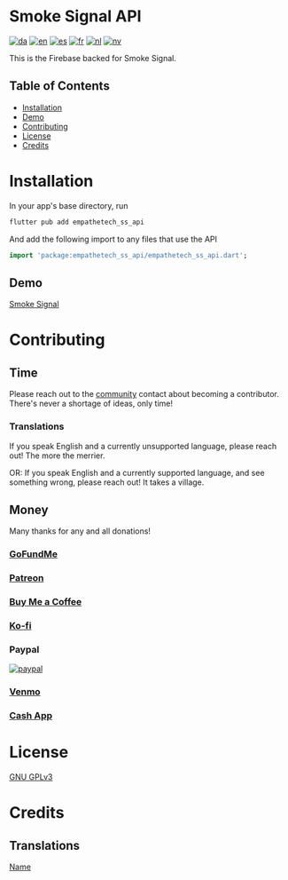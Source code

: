 # Smoke Signal API
[![da](https://img.shields.io/badge/lang-da-red.svg)](https://github.com/Empathetech-LLC/smoke_signal/blob/main/README.da.md)
[![en](https://img.shields.io/badge/lang-en-white.svg)](https://github.com/Empathetech-LLC/smoke_signal/blob/main/README.md)
[![es](https://img.shields.io/badge/lang-es-red.svg)](https://github.com/Empathetech-LLC/smoke_signal/blob/main/README.es.md)
[![fr](https://img.shields.io/badge/lang-fr-white.svg)](https://github.com/Empathetech-LLC/smoke_signal/blob/main/README.fr.md)
[![nl](https://img.shields.io/badge/lang-nl-blue.svg)](https://github.com/Empathetech-LLC/smoke_signal/blob/main/README.nl.md)
[![nv](https://img.shields.io/badge/lang-nv-yellow.svg)](https://github.com/Empathetech-LLC/smoke_signal/blob/main/README.nv.md)

This is the Firebase backed for Smoke Signal.

## Table of Contents

* [Installation](#installation)
* [Demo](#demo)
* [Contributing](#contributing)
* [License](#license)
* [Credits](#credits)

# Installation

In your app's base directory, run

```bash
flutter pub add empathetech_ss_api
```

And add the following import to any files that use the API

```Dart
import 'package:empathetech_ss_api/empathetech_ss_api.dart';
```

## Demo

[Smoke Signal](https://github.com/Empathetech-LLC/smoke_signal)

# Contributing

## Time

Please reach out to the [community](mailto:community@empathetech.net?subject=Becoming%20a%20contributor) contact about becoming a contributor. There's never a shortage of ideas, only time!

### Translations

If you speak English and a currently unsupported language, please reach out! The more the merrier.

OR: If you speak English and a currently supported language, and see something wrong, please reach out! It takes a village.

## Money

Many thanks for any and all donations!

### [GoFundMe](https://gofund.me/c047d07e)

### [Patreon](https://patreon.com/empathetech)

### [Buy Me a Coffee](https://www.buymeacoffee.com/empathetech)

### [Ko-fi](https://ko-fi.com/empathetech)

### Paypal

[![paypal](https://www.paypalobjects.com/en_US/i/btn/btn_donateCC_LG.gif)](https://www.paypal.com/donate/?hosted_button_id=NGEL6AB5A6KNL)

### [Venmo](https://venmo.com/empathetech)

### [Cash App](https://cash.app/$empathetech)

# License

[GNU GPLv3](LICENSE)

# Credits

## Translations

[Name](link)